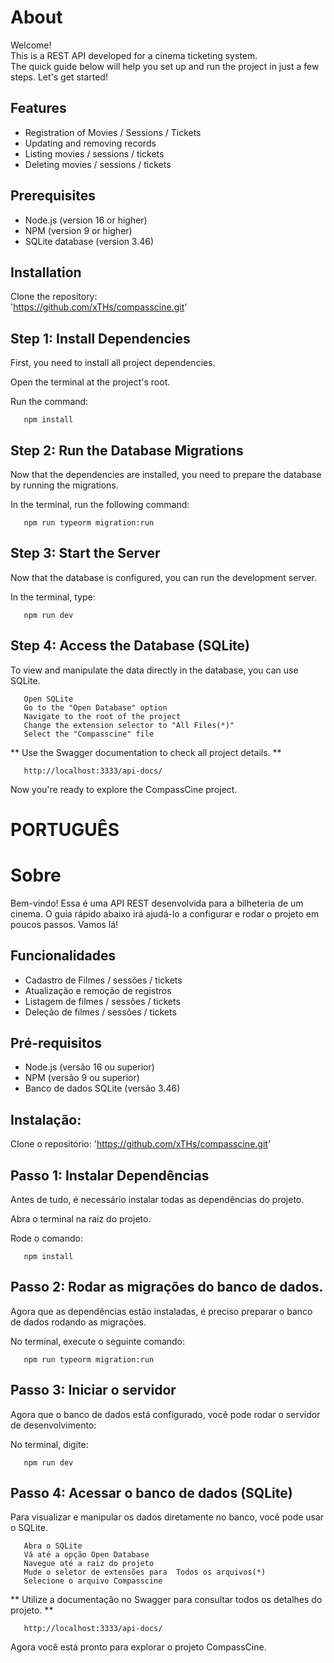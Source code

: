 # About

Welcome!  
This is a REST API developed for a cinema ticketing system.  
The quick guide below will help you set up and run the project in just a few steps. Let's get started!

## Features
- Registration of Movies / Sessions / Tickets
- Updating and removing records
- Listing movies / sessions / tickets
- Deleting movies / sessions / tickets

## Prerequisites
- Node.js (version 16 or higher)
- NPM (version 9 or higher)
- SQLite database (version 3.46)

## Installation

Clone the repository:  
'https://github.com/xTHs/compasscine.git'

## Step 1: Install Dependencies

First, you need to install all project dependencies.

Open the terminal at the project's root.

Run the command:

       npm install

## Step 2: Run the Database Migrations

Now that the dependencies are installed, you need to prepare the database by running the migrations.

In the terminal, run the following command:

       npm run typeorm migration:run

## Step 3: Start the Server

Now that the database is configured, you can run the development server.

In the terminal, type:

       npm run dev

## Step 4: Access the Database (SQLite)

To view and manipulate the data directly in the database, you can use SQLite.

       Open SQLite
       Go to the "Open Database" option
       Navigate to the root of the project
       Change the extension selector to "All Files(*)"
       Select the "Compasscine" file

** Use the Swagger documentation to check all project details. **

       http://localhost:3333/api-docs/

Now you're ready to explore the CompassCine project.





# PORTUGUÊS #


# Sobre

Bem-vindo! 
Essa é uma API REST desenvolvida para a bilheteria de um cinema. 
O guia rápido abaixo irá ajudá-lo a configurar e rodar o projeto em poucos passos. Vamos lá!

##  Funcionalidades
- Cadastro de Filmes / sessões / tickets
- Atualização e remoção de registros
- Listagem de filmes / sessões / tickets
- Deleção de filmes / sessões / tickets

##  Pré-requisitos
- Node.js (versão 16 ou superior)
- NPM (versão 9 ou superior)
- Banco de dados SQLite (versão 3.46)



##  Instalação:

Clone o repositório:
'https://github.com/xTHs/compasscine.git'





##  Passo 1: Instalar Dependências

Antes de tudo, é necessário instalar todas as dependências do projeto.

Abra o terminal na raiz do projeto.

Rode o comando:

       npm install



##  Passo 2: Rodar as migrações do banco de dados.

Agora que as dependências estão instaladas, é preciso preparar o banco de dados rodando as migrações.

No terminal, execute o seguinte comando:

       npm run typeorm migration:run

##  Passo 3: Iniciar o servidor
Agora que o banco de dados está configurado, você pode rodar o servidor de desenvolvimento:

No terminal, digite:

       npm run dev


## Passo 4: Acessar o banco de dados (SQLite)

Para visualizar e manipular os dados diretamente no banco, você pode usar o SQLite.

       Abra o SQLite
       Vá até a opção Open Database
       Navegue até a raiz do projeto
       Mude o seletor de extensões para  Todos os arquivos(*)
       Selecione o arquivo Compasscine

 ** Utilize a documentação no Swagger para consultar todos os detalhes do projeto. **

       http://localhost:3333/api-docs/

Agora você está pronto para explorar o projeto CompassCine.
